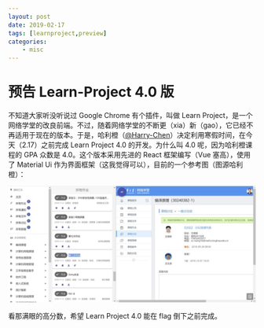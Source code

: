 ```yaml
---
layout: post
date: 2019-02-17
tags: [learnproject,preview]
categories:
    - misc
---
```


# 预告 Learn-Project 4.0 版

不知道大家听没听说过 Google Chrome 有个插件，叫做 Learn Project，是一个网络学堂的改良前端。不过，随着网络学堂的不断更（xia）新（gao），它已经不再适用于现在的版本。于是，哈利橙（[@Harry-Chen](https://github.com/Harry-Chen)）决定利用寒假时间，在今天（2.17）之前完成 Learn Project 4.0 的开发。为什么叫 4.0 呢，因为哈利橙课程的 GPA 众数是 4.0。这个版本采用先进的 React 框架编写（Vue 塞高），使用了 Material Ui 作为界面框架（这我觉得可以），目前的一个参考图（图源哈利橙）：

![](./learn_project.png)

看那满眼的高分数，希望 Learn Project 4.0 能在 flag 倒下之前完成。

